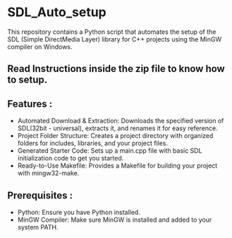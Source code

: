 # SDL_Auto_setup
This repository contains a Python script that automates the setup of the SDL (Simple DirectMedia Layer) library for C++ projects using the MinGW compiler on Windows.

## Read Instructions inside the zip file to know how to setup.

## Features : 
* Automated Download & Extraction: Downloads the specified version of SDL(32bit - universal), extracts it, and renames it for easy reference.
* Project Folder Structure: Creates a project directory with organized folders for includes, libraries, and your project files.
* Generated Starter Code: Sets up a main.cpp file with basic SDL initialization code to get you started.
* Ready-to-Use Makefile: Provides a Makefile for building your project with mingw32-make.

## Prerequisites :
* Python: Ensure you have Python installed.
* MinGW Compiler: Make sure MinGW is installed and added to your system PATH.

